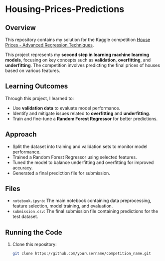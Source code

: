 # Housing-Prices-Predictions


## Overview
This repository contains my solution for the Kaggle competition [House Prices - Advanced Regression Techniques](https://www.kaggle.com/c/house-prices-advanced-regression-techniques).

This project represents my **second step in learning machine learning models**, focusing on key concepts such as **validation**, **overfitting**, and **underfitting**. The competition involves predicting the final prices of houses based on various features.

## Learning Outcomes
Through this project, I learned to:
- Use **validation data** to evaluate model performance.
- Identify and mitigate issues related to **overfitting** and **underfitting**.
- Train and fine-tune a **Random Forest Regressor** for better predictions.

## Approach
- Split the dataset into training and validation sets to monitor model performance.
- Trained a Random Forest Regressor using selected features.
- Tuned the model to balance underfitting and overfitting for improved accuracy.
- Generated a final prediction file for submission.

## Files
- `notebook.ipynb`: The main notebook containing data preprocessing, feature selection, model training, and evaluation.
- `submission.csv`: The final submission file containing predictions for the test dataset.


## Running the Code
1. Clone this repository:
   ```bash
   git clone https://github.com/yourusername/competition_name.git
